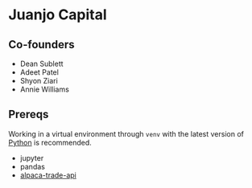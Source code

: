 Juanjo Capital
===

Co-founders
---
* Dean Sublett
* Adeet Patel
* Shyon Ziari
* Annie Williams

Prereqs
---
Working in a virtual environment through `venv` with the latest version of [Python](https://www.python.org/downloads/) is recommended.

* jupyter
* pandas
* [alpaca-trade-api](https://github.com/alpacahq/alpaca-trade-api-python)
